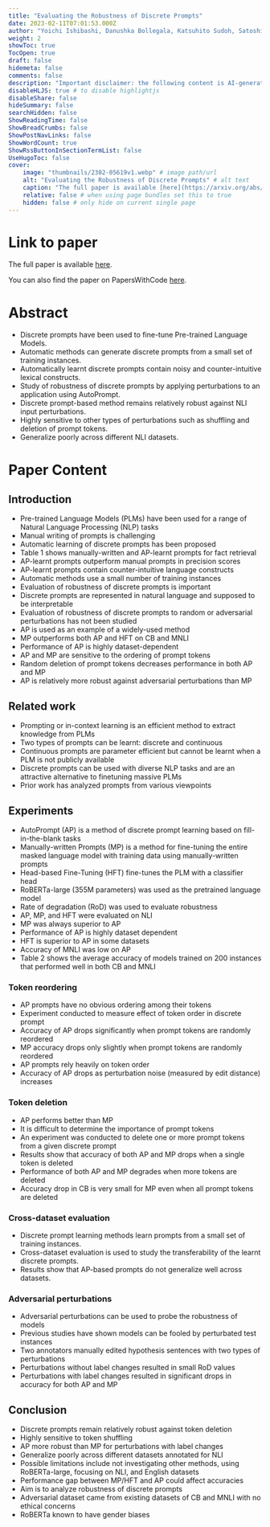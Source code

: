 ```yaml
---
title: "Evaluating the Robustness of Discrete Prompts"
date: 2023-02-11T07:01:53.000Z
author: "Yoichi Ishibashi, Danushka Bollegala, Katsuhito Sudoh, Satoshi Nakamura"
weight: 2
showToc: true
TocOpen: true
draft: false
hidemeta: false
comments: false
description: "Important disclaimer: the following content is AI-generated, please make sure to fact check the presented information by reading the full paper."
disableHLJS: true # to disable highlightjs
disableShare: false
hideSummary: false
searchHidden: false
ShowReadingTime: false
ShowBreadCrumbs: false
ShowPostNavLinks: false
ShowWordCount: true
ShowRssButtonInSectionTermList: false
UseHugoToc: false
cover:
    image: "thumbnails/2302-05619v1.webp" # image path/url
    alt: "Evaluating the Robustness of Discrete Prompts" # alt text
    caption: "The full paper is available [here](https://arxiv.org/abs/2302.05619)." # display caption under cover
    relative: false # when using page bundles set this to true
    hidden: false # only hide on current single page
---
```


# Link to paper
The full paper is available [here](https://arxiv.org/abs/2302.05619).

You can also find the paper on PapersWithCode [here](https://paperswithcode.com/paper/evaluating-the-robustness-of-discrete-prompts).

# Abstract
- Discrete prompts have been used to fine-tune Pre-trained Language Models.
- Automatic methods can generate discrete prompts from a small set of training instances.
- Automatically learnt discrete prompts contain noisy and counter-intuitive lexical constructs.
- Study of robustness of discrete prompts by applying perturbations to an application using AutoPrompt.
- Discrete prompt-based method remains relatively robust against NLI input perturbations.
- Highly sensitive to other types of perturbations such as shuffling and deletion of prompt tokens.
- Generalize poorly across different NLI datasets.

# Paper Content

## Introduction
- Pre-trained Language Models (PLMs) have been used for a range of Natural Language Processing (NLP) tasks
- Manual writing of prompts is challenging
- Automatic learning of discrete prompts has been proposed
- Table 1 shows manually-written and AP-learnt prompts for fact retrieval
- AP-learnt prompts outperform manual prompts in precision scores
- AP-learnt prompts contain counter-intuitive language constructs
- Automatic methods use a small number of training instances
- Evaluation of robustness of discrete prompts is important
- Discrete prompts are represented in natural language and supposed to be interpretable
- Evaluation of robustness of discrete prompts to random or adversarial perturbations has not been studied
- AP is used as an example of a widely-used method
- MP outperforms both AP and HFT on CB and MNLI
- Performance of AP is highly dataset-dependent
- AP and MP are sensitive to the ordering of prompt tokens
- Random deletion of prompt tokens decreases performance in both AP and MP
- AP is relatively more robust against adversarial perturbations than MP

## Related work
- Prompting or in-context learning is an efficient method to extract knowledge from PLMs
- Two types of prompts can be learnt: discrete and continuous
- Continuous prompts are parameter efficient but cannot be learnt when a PLM is not publicly available
- Discrete prompts can be used with diverse NLP tasks and are an attractive alternative to finetuning massive PLMs
- Prior work has analyzed prompts from various viewpoints

## Experiments
- AutoPrompt (AP) is a method of discrete prompt learning based on fill-in-the-blank tasks
- Manually-written Prompts (MP) is a method for fine-tuning the entire masked language model with training data using manually-written prompts
- Head-based Fine-Tuning (HFT) fine-tunes the PLM with a classifier head
- RoBERTa-large (355M parameters) was used as the pretrained language model
- Rate of degradation (RoD) was used to evaluate robustness
- AP, MP, and HFT were evaluated on NLI
- MP was always superior to AP
- Performance of AP is highly dataset dependent
- HFT is superior to AP in some datasets
- Accuracy of MNLI was low on AP
- Table 2 shows the average accuracy of models trained on 200 instances that performed well in both CB and MNLI

### Token reordering
- AP prompts have no obvious ordering among their tokens
- Experiment conducted to measure effect of token order in discrete prompt
- Accuracy of AP drops significantly when prompt tokens are randomly reordered
- MP accuracy drops only slightly when prompt tokens are randomly reordered
- AP prompts rely heavily on token order
- Accuracy of AP drops as perturbation noise (measured by edit distance) increases

### Token deletion
- AP performs better than MP
- It is difficult to determine the importance of prompt tokens
- An experiment was conducted to delete one or more prompt tokens from a given discrete prompt
- Results show that accuracy of both AP and MP drops when a single token is deleted
- Performance of both AP and MP degrades when more tokens are deleted
- Accuracy drop in CB is very small for MP even when all prompt tokens are deleted

### Cross-dataset evaluation
- Discrete prompt learning methods learn prompts from a small set of training instances.
- Cross-dataset evaluation is used to study the transferability of the learnt discrete prompts.
- Results show that AP-based prompts do not generalize well across datasets.

### Adversarial perturbations
- Adversarial perturbations can be used to probe the robustness of models
- Previous studies have shown models can be fooled by perturbated test instances
- Two annotators manually edited hypothesis sentences with two types of perturbations
- Perturbations without label changes resulted in small RoD values
- Perturbations with label changes resulted in significant drops in accuracy for both AP and MP

## Conclusion
- Discrete prompts remain relatively robust against token deletion
- Highly sensitive to token shuffling
- AP more robust than MP for perturbations with label changes
- Generalize poorly across different datasets annotated for NLI
- Possible limitations include not investigating other methods, using RoBERTa-large, focusing on NLI, and English datasets
- Performance gap between MP/HFT and AP could affect accuracies
- Aim is to analyze robustness of discrete prompts
- Adversarial dataset came from existing datasets of CB and MNLI with no ethical concerns
- RoBERTa known to have gender biases
